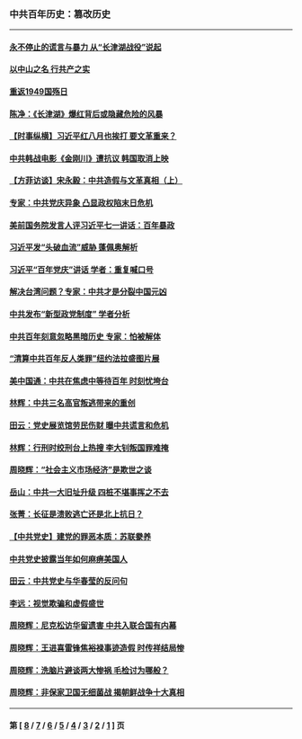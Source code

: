 ### 中共百年历史：篡改历史
---
#### [永不停止的谎言与暴力 从“长津湖战役”说起](../../pages/nf1176115/n13494094.md?09020430) 
#### [以中山之名 行共产之实](../../pages/nf1176115/n13346437.md?09020430) 
#### [重返1949国殇日](../../pages/nf1176115/n13346372.md?09020430) 
#### [陈净：《长津湖》爆红背后或隐藏危险的风暴](../../pages/nf1176115/n13314364.md?09020430) 
#### [【时事纵横】习近平红八月也挨打 要文革重来？](../../pages/nf1176115/n13231393.md?09020430) 
#### [中共韩战电影《金刚川》遭抗议 韩国取消上映](../../pages/nf1176115/n13219114.md?09020430) 
#### [【方菲访谈】宋永毅：中共造假与文革真相（上）](../../pages/nf1176115/n13200760.md?09020430) 
#### [专家：中共党庆异象 凸显政权陷末日危机](../../pages/nf1176115/n13067084.md?09020430) 
#### [美前国务院发言人评习近平七一讲话：百年暴政](../../pages/nf1176115/n13066986.md?09020430) 
#### [习近平发“头破血流”威胁 蓬佩奥解析](../../pages/nf1176115/n13063604.md?09020430) 
#### [习近平“百年党庆”讲话 学者：重复喊口号](../../pages/nf1176115/n13061411.md?09020430) 
#### [解决台湾问题？专家：中共才是分裂中国元凶](../../pages/nf1176115/n13060811.md?09020430) 
#### [中共发布“新型政党制度” 学者分析](../../pages/nf1176115/n13056354.md?09020430) 
#### [中共百年刻意忽略黑暗历史 专家：怕被解体](../../pages/nf1176115/n13056056.md?09020430) 
#### [“清算中共百年反人类罪”纽约法拉盛图片展](../../pages/nf1176115/n13052220.md?09020430) 
#### [美中国通：中共在焦虑中等待百年 时刻忧垮台](../../pages/nf1176115/n13048820.md?09020430) 
#### [林辉：中共三名高官叛逃带来的重创](../../pages/nf1176115/n13035206.md?09020430) 
#### [田云：党史展览馆劳民伤财 曝中共谎言和危机](../../pages/nf1176115/n13033900.md?09020430) 
#### [林辉：行刑时绞刑台上热搜 李大钊叛国罪难掩](../../pages/nf1176115/n13031965.md?09020430) 
#### [周晓辉：“社会主义市场经济”是欺世之谈](../../pages/nf1176115/n13024090.md?09020430) 
#### [岳山：中共一大旧址升级 四桩不堪事挥之不去](../../pages/nf1176115/n13021697.md?09020430) 
#### [张菁：长征是溃败逃亡还是北上抗日？](../../pages/nf1176115/n13020585.md?09020430) 
#### [【中共党史】建党的罪恶本质：苏联豢养](../../pages/nf1176115/n13011888.md?09020430) 
#### [中共党史披露当年如何麻痹美国人](../../pages/nf1176115/n12966400.md?09020430) 
#### [田云：中共党史与华春莹的反问句](../../pages/nf1176115/n12765178.md?09020430) 
#### [李远：视觉欺骗和虚假盛世](../../pages/nf1176115/n12993376.md?09020430) 
#### [周晓辉：尼克松访华留遗害 中共入联合国有内幕](../../pages/nf1176115/n12991422.md?09020430) 
#### [周晓辉：王进喜雷锋焦裕禄事迹造假 时传祥结局惨](../../pages/nf1176115/n12985497.md?09020430) 
#### [周晓辉：洗脑片避谈两大惨祸 毛检讨为哪般？](../../pages/nf1176115/n12971285.md?09020430) 
#### [周晓辉：非保家卫国无细菌战 揭朝鲜战争十大真相](../../pages/nf1176115/n12954161.md?09020430) 

---
#### 第 [ [8](./8.md?09020430) / [7](./7.md?09020430) / [6](./6.md?09020430) / [5](./5.md?09020430) / [4](./4.md?09020430) / [3](./3.md?09020430) / [2](./2.md?09020430) / [1](./1.md?09020430) ] 页

